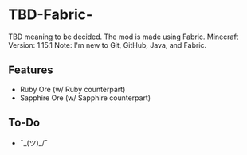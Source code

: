 # TBD-Fabric-

TBD meaning to be decided. The mod is made using Fabric.
Minecraft Version: 1.15.1
Note: I'm new to Git, GitHub, Java, and Fabric.

## Features

- Ruby Ore (w/ Ruby counterpart)
- Sapphire Ore (w/ Sapphire counterpart)

## To-Do

- ¯\_(ツ)_/¯ 
